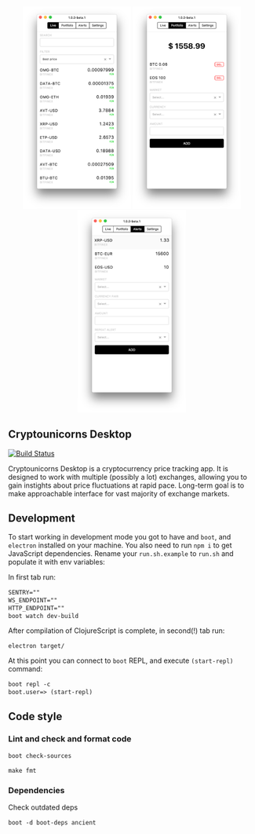 <div align="center">
  <img src="docs/img/live.png" width="220px" />
  <img src="docs/img/folio.png" width="220px" />
  <img src="docs/img/alerts.png" width="220px" />
</div>

## Cryptounicorns Desktop

[![Build Status](https://travis-ci.org/cryptounicorns/desktop.svg)](https://travis-ci.org/cryptounicorns/desktop)

Cryptounicorns Desktop is a cryptocurrency price tracking app. It is designed to work with multiple (possibly a lot) exchanges, allowing you to gain instights about price fluctuations at rapid pace. Long-term goal is to make approachable interface for vast majority of exchange markets.

## Development

To start working in development mode you got to have and `boot`, and `electron` installed on your machine. You also need to run `npm i` to get JavaScript dependencies. Rename your `run.sh.example` to `run.sh` and populate it with env variables:

In first tab run:

```
SENTRY=""
WS_ENDPOINT=""
HTTP_ENDPOINT=""
boot watch dev-build
```

After compilation of ClojureScript is complete, in second(!) tab run:

```
electron target/
```

At this point you can connect to `boot` REPL, and execute `(start-repl)` command:

```
boot repl -c
boot.user=> (start-repl)
```

## Code style

### Lint and check and format code

```
boot check-sources
```

```
make fmt
```

### Dependencies

Check outdated deps

```
boot -d boot-deps ancient
```

